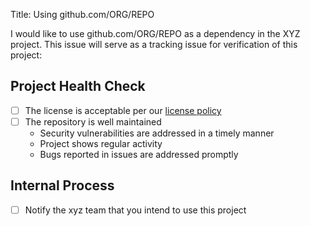 Title: Using github.com/ORG/REPO

I would like to use github.com/ORG/REPO as a dependency in the XYZ project. This issue will serve as a tracking issue for verification of this project:

## Project Health Check

- [ ] The license is acceptable per our [license policy](docs/license-policy.md)
- [ ] The repository is well maintained
  - Security vulnerabilities are addressed in a timely manner
  - Project shows regular activity
  - Bugs reported in issues are addressed promptly

## Internal Process

- [ ] Notify the xyz team that you intend to use this project
